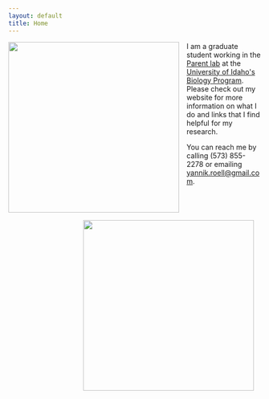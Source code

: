 ```yaml
---
layout: default
title: Home
---
```


<img style="float: left; margin: 0px 15px 15px 0px;"
src="https://cloud.githubusercontent.com/assets/14020037/10472907/e98910a8-71da-11e5-8f7c-8b0205eb0a2c.JPG" width="340" />

<img style="float: right; margin: 0px 15px 15px 0px;"
src="https://cloud.githubusercontent.com/assets/14020037/11884512/317cb5d2-a4cf-11e5-8b26-43f6d2952129.JPG" width="340" />

I am a graduate student working in the [Parent lab](http://webpages.uidaho.edu/parentlab/Parent_lab/Parent_lab___Home.html) at the [University of Idaho's Biology Program](http://www.uidaho.edu/sci/biology). Please check out my website for more information on what I do and links that I find helpful for my research.

You can reach me by calling (573) 855-2278 or emailing yannik.roell@gmail.com.
